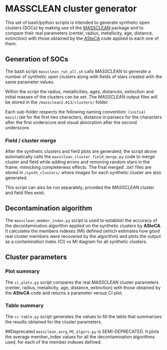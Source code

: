 # MASSCLEAN cluster generator

This set of bash/python scripts is intended to generate synthetic open
clusters (SOCs) by making use of the [MASSCLEAN](http://www.physics.uc.edu/~bogdan/massclean/)
package and to compare their real parameters (center, radius, metallicity, age,
distance, extinction) with those obtained by the [ASteCA](https://github.com/asteca) code applied to each one of them.

## Generation of SOCs
The bash script `massclean_run_all.sh` calls *MASSCLEAN* to generate a number of synthetic open clusters along with fields of stars created with the same parameter values.

Within the script the radius, metallicities, ages, distances, extinction and initial masses of the clusters can be set. The *MASSCLEAN* output files will be stored in the `/massclean2.013/clusters/` folder.

Each sub-folder respects the following naming convention: `(initial mass)/100` for the first two characters, distance in parsecs for the characters after the first underscore and visual absorption after the second underscore.

### Field / cluster merge
After the synthetic clusters and field plots are generated, the script above automatically calls the `massclean_cluster_field_merge.py` code to merge cluster and field while adding errors and removing random stars in the frame, mimicking completeness effects.
The final merged `.DAT` files are stored in `/synth_clusters/` where images for each synthetic cluster are also generated.

This script can also be run separately, provided the *MASSCLEAN* cluster and field files exist.


## Decontamination algorithm
The `massclean_member_index.py` script is used to establish the accuracy of the decontamination algorithm applied on the synthetic clusters by **ASteCA**. It calculates the members indexes (MI) defined (which estimates how good real cluster members were recovered by the algorithm) and plots the output as a contamination index (CI) vs MI diagram for all synthetic clusters.


## Cluster parameters

### Plot summary
The `ci_plots.py` script compares the real *MASSCLEAN* cluster parameters (center, radius, metallicity, age, distance, extinction) with those obtained by the **ASteCA** code and returns a parameter versus CI plot.

### Table summary
The `ci-table.py` script generates the values to fill the table that summarizes
the results obtained for the cluster parameters.


##Deprecated
`massclean_avrg_MI_algors.py` is SEMI-DEPRECATED. It plots the average member_index values for all the decontamination algorithms used, for each of the member indexes defined.
